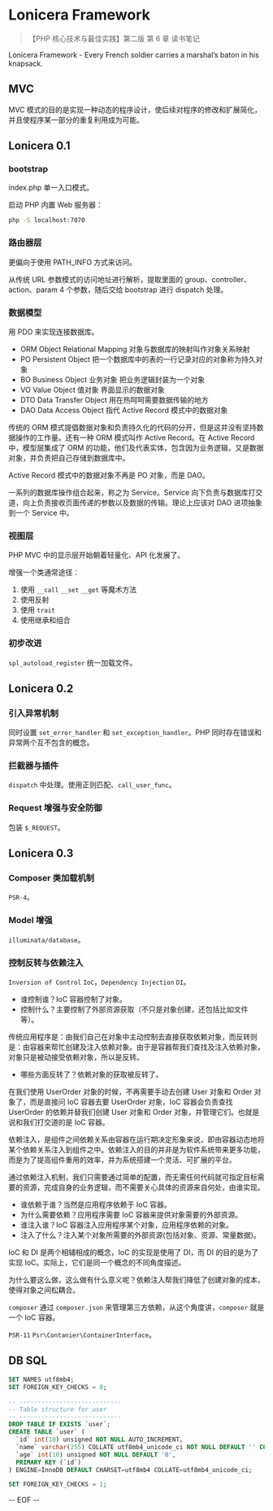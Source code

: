 # Lonicera Framework

> 【PHP 核心技术与最佳实践】第二版 第 6 章 读书笔记

Lonicera Framework - Every French soldier carries a marshal’s baton in his knapsack.

## MVC

MVC 模式的目的是实现一种动态的程序设计，使后续对程序的修改和扩展简化，并且使程序某一部分的重复利用成为可能。

## Lonicera 0.1

### bootstrap

index.php 单一入口模式。

启动 PHP 内置 Web 服务器：

```bash
php -S localhost:7070
```

### 路由器层

更偏向于使用 PATH_INFO 方式来访问。

从传统 URL 参数模式的访问地址进行解析，提取里面的 group、controller、action、param 4 个参数，随后交给 bootstrap 进行 dispatch 处理。

### 数据模型

用 PDO 来实现连接数据库。

- ORM Object Relational Mapping 对象与数据库的映射叫作对象关系映射
- PO Persistent Object 把一个数据库中的表的一行记录对应的对象称为持久对象
- BO Business Object 业务对象 把业务逻辑封装为一个对象
- VO Value Object 值对象 界面显示的数据对象
- DTO Data Transfer Object 用在热呵呵需要数据传输的地方
- DAO Data Access Object 指代 Active Record 模式中的数据对象

传统的 ORM 模式提倡数据对象和负责持久化的代码的分开，但是这并没有坚持数据操作的工作量。还有一种 ORM 模式叫作 Active Record。在 Active Record 中，模型层集成了 ORM 的功能，他们及代表实体，包含因为业务逻辑，又是数据对象，并负责把自己存储到数据库中。

Active Record 模式中的数据对象不再是 PO 对象，而是 DAO。

一系列的数据库操作组合起来，称之为 Service。Service 向下负责与数据库打交道，向上负责接收页面传递的参数以及数据的传输。理论上应该对 DAO 进项抽象到一个 Service 中。

### 视图层

PHP MVC 中的显示层开始朝着轻量化、API 化发展了。

增强一个类通常途径：

1. 使用 `__call` `__set` `__get` 等魔术方法
2. 使用反射
3. 使用 `trait`
4. 使用继承和组合

### 初步改进

`spl_autoload_register` 统一加载文件。

## Lonicera 0.2

### 引入异常机制

同时设置 `set_error_handler` 和 `set_exception_handler`。PHP 同时存在错误和异常两个互不包含的概念。

### 拦截器与插件

`dispatch` 中处理。使用正则匹配、`call_user_func`。

### Request 增强与安全防御

包装 `$_REQUEST`。

## Lonicera 0.3

### Composer 类加载机制

`PSR-4`。

### Model 增强

`illuminata/database`。

### 控制反转与依赖注入

`Inversion of Control` `IoC`，`Dependency Injection` `DI`。

- 谁控制谁？IoC 容器控制了对象。
- 控制什么？主要控制了外部资源获取（不只是对象创建，还包括比如文件等）。

传统应用程序是：由我们自己在对象中主动控制去直接获取依赖对象，而反转则是：由容器来帮忙创建及注入依赖对象。由于是容器帮我们查找及注入依赖对象，对象只是被动接受依赖对象，所以是反转。

- 哪些方面反转了？依赖对象的获取被反转了。

在我们使用 UserOrder 对象的时候，不再需要手动去创建 User 对象和 Order 对象了，而是直接问 IoC 容器去要 UserOrder 对象，IoC 容器会负责查找 UserOrder 的依赖并替我们创建 User 对象和 Order 对象，并管理它们。也就是说和我们打交道的是 IoC 容器。

依赖注入，是组件之间依赖关系由容器在运行期决定形象来说，即由容器动态地将某个依赖关系注入到组件之中。依赖注入的目的并非是为软件系统带来更多功能，而是为了提高组件重用的效率，并为系统搭建一个灵活、可扩展的平台。

通过依赖注入机制，我们只需要通过简单的配置，而无需任何代码就可指定目标需要的资源，完成自身的业务逻辑，而不需要关心具体的资源来自何处，由谁实现。

- 谁依赖于谁？当然是应用程序依赖于 IoC 容器。
- 为什么需要依赖？应用程序需要 IoC 容器来提供对象需要的外部资源。
- 谁注入谁？IoC 容器注入应用程序某个对象，应用程序依赖的对象。
- 注入了什么？注入某个对象所需要的外部资源(包括对象、资源、常量数据)。

IoC 和 DI 是两个相辅相成的概念，IoC 的实现是使用了 DI，而 DI 的目的是为了实现 IoC。实际上，它们是同一个概念的不同角度描述。

为什么要这么做，这么做有什么意义呢？依赖注入帮我们降低了创建对象的成本，使得对象之间松耦合。

`composer` 通过 `composer.json` 来管理第三方依赖，从这个角度讲，`composer` 就是一个 IoC 容器。

`PSR-11` `Psr\Contanier\ContainerInterface`。

## DB SQL

```sql
SET NAMES utf8mb4;
SET FOREIGN_KEY_CHECKS = 0;

-- ----------------------------
-- Table structure for user
-- ----------------------------
DROP TABLE IF EXISTS `user`;
CREATE TABLE `user` (
  `id` int(10) unsigned NOT NULL AUTO_INCREMENT,
  `name` varchar(255) COLLATE utf8mb4_unicode_ci NOT NULL DEFAULT '' COMMENT '名字',
  `age` int(10) unsigned NOT NULL DEFAULT '0',
  PRIMARY KEY (`id`)
) ENGINE=InnoDB DEFAULT CHARSET=utf8mb4 COLLATE=utf8mb4_unicode_ci;

SET FOREIGN_KEY_CHECKS = 1;
```

-- EOF --
